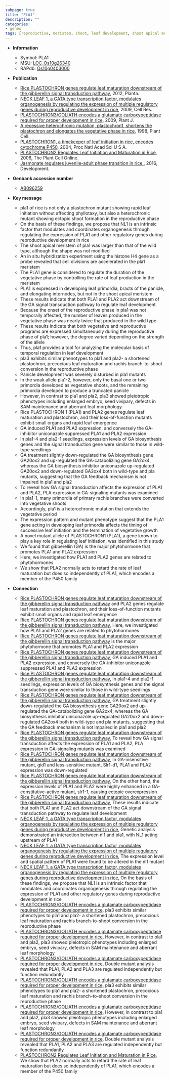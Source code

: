 ```yaml
---
subpage: true
title: "PLA1"
description: ""
categories:
- genes
tags: [reproductive, meristem, shoot, leaf development, shoot apical meristem, panicle, leaf,  ga , vegetative, seedling, growth, cell division, gibberellin, phytohormone, seed]
---
```


* **Information**  
    + Symbol: PLA1  
    + MSU: [LOC_Os10g26340](http://rice.plantbiology.msu.edu/cgi-bin/ORF_infopage.cgi?orf=LOC_Os10g26340)  
    + RAPdb: [Os10g0403000](http://rapdb.dna.affrc.go.jp/viewer/gbrowse_details/irgsp1?name=Os10g0403000)  

* **Publication**  
    + [Rice PLASTOCHRON genes regulate leaf maturation downstream of the gibberellin signal transduction pathway](http://www.ncbi.nlm.nih.gov/pubmed?term=Rice+PLASTOCHRON+genes+regulate+leaf+maturation+downstream+of+the+gibberellin+signal+transduction+pathway%5BTitle%5D), 2012, Planta.
    + [NECK LEAF 1, a GATA type transcription factor, modulates organogenesis by regulating the expression of multiple regulatory genes during reproductive development in rice](http://www.ncbi.nlm.nih.gov/pubmed?term=NECK+LEAF+1,+a+GATA+type+transcription+factor,+modulates+organogenesis+by+regulating+the+expression+of+multiple+regulatory+genes+during+reproductive+development+in+rice%5BTitle%5D), 2009, Cell Res.
    + [PLASTOCHRON3/GOLIATH encodes a glutamate carboxypeptidase required for proper development in rice](http://www.ncbi.nlm.nih.gov/pubmed?term=PLASTOCHRON3/GOLIATH+encodes+a+glutamate+carboxypeptidase+required+for+proper+development+in+rice%5BTitle%5D), 2009, Plant J.
    + [A recessive heterochronic mutation, plastochron1, shortens the plastochron and elongates the vegetative phase in rice](http://www.ncbi.nlm.nih.gov/pubmed?term=A+recessive+heterochronic+mutation,+plastochron1,+shortens+the+plastochron+and+elongates+the+vegetative+phase+in+rice%5BTitle%5D), 1998, Plant Cell.
    + [PLASTOCHRON1, a timekeeper of leaf initiation in rice, encodes cytochrome P450](http://www.ncbi.nlm.nih.gov/pubmed?term=PLASTOCHRON1,+a+timekeeper+of+leaf+initiation+in+rice,+encodes+cytochrome+P450%5BTitle%5D), 2004, Proc Natl Acad Sci U S A.
    + [PLASTOCHRON2 Regulates Leaf Initiation and Maturation in Rice](http://www.ncbi.nlm.nih.gov/pubmed?term=PLASTOCHRON2+Regulates+Leaf+Initiation+and+Maturation+in+Rice%5BTitle%5D), 2006, The Plant Cell Online.
    + [Jasmonate regulates juvenile-adult phase transition in rice.](http://www.ncbi.nlm.nih.gov/pubmed?term=Jasmonate+regulates+juvenile-adult+phase+transition+in+rice.%5BTitle%5D), 2016, Development.

* **Genbank accession number**  
    + [AB096259](http://www.ncbi.nlm.nih.gov/nuccore/AB096259)

* **Key message**  
    + pla1 of rice is not only a plastochron mutant showing rapid leaf initiation without affecting phyllotaxy, but also a heterochronic mutant showing ectopic shoot formation in the reproductive phase
    + On the basis of these findings, we propose that NL1 is an intrinsic factor that modulates and coordinates organogenesis through regulating the expression of PLA1 and other regulatory genes during reproductive development in rice
    + The shoot apical meristem of pla1 was larger than that of the wild type, although the shape was not modified
    + An in situ hybridization experiment using the histone H4 gene as a probe revealed that cell divisions are accelerated in the pla1 meristem
    + The PLA1 gene is considered to regulate the duration of the vegetative phase by controlling the rate of leaf production in the meristem
    + PLA1 is expressed in developing leaf primordia, bracts of the panicle, and elongating internodes, but not in the shoot apical meristem
    + These results indicate that both PLA1 and PLA2 act downstream of the GA signal transduction pathway to regulate leaf development
    + Because the onset of the reproductive phase in pla1 was not temporally affected, the number of leaves produced in the vegetative phase was nearly twice that produced in the wild type
    + These results indicate that both vegetative and reproductive programs are expressed simultaneously during the reproductive phase of pla1; however, the degree varied depending on the strength of the allele
    + Thus, pla1 provides a tool for analyzing the molecular basis of temporal regulation in leaf development
    + pla3 exhibits similar phenotypes to pla1 and pla2- a shortened plastochron, precocious leaf maturation and rachis branch-to-shoot conversion in the reproductive phase
    + Panicle development was severely disturbed in pla1 mutants
    + In the weak allele pla1-2, however, only the basal one or two primordia developed as vegetative shoots, and the remaining primordia developed to produce a truncated panicle
    + However, in contrast to pla1 and pla2, pla3 showed pleiotropic phenotypes including enlarged embryo, seed vivipary, defects in SAM maintenance and aberrant leaf morphology
    + Rice PLASTOCHRON 1 (PLA1) and PLA2 genes regulate leaf maturation and plastochron, and their loss-of-function mutants exhibit small organs and rapid leaf emergence
    + GA induced PLA1 and PLA2 expression, and conversely the GA-inhibitor uniconazole suppressed PLA1 and PLA2 expression
    + In pla1-4 and pla2-1 seedlings, expression levels of GA biosynthesis genes and the signal transduction gene were similar to those in wild-type seedlings
    + GA treatment slightly down-regulated the GA biosynthesis gene GA20ox2 and up-regulated the GA-catabolizing gene GA2ox4, whereas the GA biosynthesis inhibitor uniconazole up-regulated GA20ox2 and down-regulated GA2ox4 both in wild-type and pla mutants, suggesting that the GA feedback mechanism is not impaired in pla1 and pla2
    + To reveal how GA signal transduction affects the expression of PLA1 and PLA2, PLA expression in GA-signaling mutants was examined
    + In pla1-1, many primordia of primary rachis branches were converted into vegetative shoots
    + Accordingly, pla1 is a heterochronic mutation that extends the vegetative period
    + The expression pattern and mutant phenotype suggest that the PLA1 gene acting in developing leaf primordia affects the timing of successive leaf initiation and the termination of vegetative growth
    + A novel mutant allele of PLASTOCHRON1 (PLA1), a gene known to play a key role in regulating leaf initiation, was identified in this study
    + We found that gibberellin (GA) is the major phytohormone that promotes PLA1 and PLA2 expression
    + Here, we investigated how PLA1 and PLA2 genes are related to phytohormones
    + We show that PLA2 normally acts to retard the rate of leaf maturation but does so independently of PLA1, which encodes a member of the P450 family

* **Connection**  
    + [Rice PLASTOCHRON genes regulate leaf maturation downstream of the gibberellin signal transduction pathway](PLA1) and PLA2 genes regulate leaf maturation and plastochron, and their loss-of-function mutants exhibit small organs and rapid leaf emergence
    + [Rice PLASTOCHRON genes regulate leaf maturation downstream of the gibberellin signal transduction pathway](http://www.ncbi.nlm.nih.gov/pubmed?term=Rice+PLASTOCHRON+genes+regulate+leaf+maturation+downstream+of+the+gibberellin+signal+transduction+pathway%5BTitle%5D), Here, we investigated how PLA1 and PLA2 genes are related to phytohormones
    + [Rice PLASTOCHRON genes regulate leaf maturation downstream of the gibberellin signal transduction pathway](GA) is the major phytohormone that promotes PLA1 and PLA2 expression
    + [Rice PLASTOCHRON genes regulate leaf maturation downstream of the gibberellin signal transduction pathway](http://www.ncbi.nlm.nih.gov/pubmed?term=Rice+PLASTOCHRON+genes+regulate+leaf+maturation+downstream+of+the+gibberellin+signal+transduction+pathway%5BTitle%5D), GA induced PLA1 and PLA2 expression, and conversely the GA-inhibitor uniconazole suppressed PLA1 and PLA2 expression
    + [Rice PLASTOCHRON genes regulate leaf maturation downstream of the gibberellin signal transduction pathway](http://www.ncbi.nlm.nih.gov/pubmed?term=Rice+PLASTOCHRON+genes+regulate+leaf+maturation+downstream+of+the+gibberellin+signal+transduction+pathway%5BTitle%5D), In pla1-4 and pla2-1 seedlings, expression levels of GA biosynthesis genes and the signal transduction gene were similar to those in wild-type seedlings
    + [Rice PLASTOCHRON genes regulate leaf maturation downstream of the gibberellin signal transduction pathway](http://www.ncbi.nlm.nih.gov/pubmed?term=Rice+PLASTOCHRON+genes+regulate+leaf+maturation+downstream+of+the+gibberellin+signal+transduction+pathway%5BTitle%5D), GA treatment slightly down-regulated the GA biosynthesis gene GA20ox2 and up-regulated the GA-catabolizing gene GA2ox4, whereas the GA biosynthesis inhibitor uniconazole up-regulated GA20ox2 and down-regulated GA2ox4 both in wild-type and pla mutants, suggesting that the GA feedback mechanism is not impaired in pla1 and pla2
    + [Rice PLASTOCHRON genes regulate leaf maturation downstream of the gibberellin signal transduction pathway](http://www.ncbi.nlm.nih.gov/pubmed?term=Rice+PLASTOCHRON+genes+regulate+leaf+maturation+downstream+of+the+gibberellin+signal+transduction+pathway%5BTitle%5D), To reveal how GA signal transduction affects the expression of PLA1 and PLA2, PLA expression in GA-signaling mutants was examined
    + [Rice PLASTOCHRON genes regulate leaf maturation downstream of the gibberellin signal transduction pathway](http://www.ncbi.nlm.nih.gov/pubmed?term=Rice+PLASTOCHRON+genes+regulate+leaf+maturation+downstream+of+the+gibberellin+signal+transduction+pathway%5BTitle%5D), In GA-insensitive mutant, gid1 and less-sensitive mutant, Slr1-d1, PLA1 and PLA2 expression was down-regulated
    + [Rice PLASTOCHRON genes regulate leaf maturation downstream of the gibberellin signal transduction pathway](http://www.ncbi.nlm.nih.gov/pubmed?term=Rice+PLASTOCHRON+genes+regulate+leaf+maturation+downstream+of+the+gibberellin+signal+transduction+pathway%5BTitle%5D), On the other hand, the expression levels of PLA1 and PLA2 were highly enhanced in a GA-constitutive-active mutant, slr1-1, causing ectopic overexpression
    + [Rice PLASTOCHRON genes regulate leaf maturation downstream of the gibberellin signal transduction pathway](http://www.ncbi.nlm.nih.gov/pubmed?term=Rice+PLASTOCHRON+genes+regulate+leaf+maturation+downstream+of+the+gibberellin+signal+transduction+pathway%5BTitle%5D), These results indicate that both PLA1 and PLA2 act downstream of the GA signal transduction pathway to regulate leaf development
    + [NECK LEAF 1, a GATA type transcription factor, modulates organogenesis by regulating the expression of multiple regulatory genes during reproductive development in rice](http://www.ncbi.nlm.nih.gov/pubmed?term=NECK+LEAF+1,+a+GATA+type+transcription+factor,+modulates+organogenesis+by+regulating+the+expression+of+multiple+regulatory+genes+during+reproductive+development+in+rice%5BTitle%5D), Genetic analysis demonstrated an interaction between nl1 and pla1, with NL1 acting upstream of PLA1
    + [NECK LEAF 1, a GATA type transcription factor, modulates organogenesis by regulating the expression of multiple regulatory genes during reproductive development in rice](http://www.ncbi.nlm.nih.gov/pubmed?term=NECK+LEAF+1,+a+GATA+type+transcription+factor,+modulates+organogenesis+by+regulating+the+expression+of+multiple+regulatory+genes+during+reproductive+development+in+rice%5BTitle%5D), The expression level and spatial pattern of PLA1 were found to be altered in the nl1 mutant
    + [NECK LEAF 1, a GATA type transcription factor, modulates organogenesis by regulating the expression of multiple regulatory genes during reproductive development in rice](http://www.ncbi.nlm.nih.gov/pubmed?term=NECK+LEAF+1,+a+GATA+type+transcription+factor,+modulates+organogenesis+by+regulating+the+expression+of+multiple+regulatory+genes+during+reproductive+development+in+rice%5BTitle%5D), On the basis of these findings, we propose that NL1 is an intrinsic factor that modulates and coordinates organogenesis through regulating the expression of PLA1 and other regulatory genes during reproductive development in rice
    + [PLASTOCHRON3/GOLIATH encodes a glutamate carboxypeptidase required for proper development in rice](http://www.ncbi.nlm.nih.gov/pubmed?term=PLASTOCHRON3/GOLIATH+encodes+a+glutamate+carboxypeptidase+required+for+proper+development+in+rice%5BTitle%5D), pla3 exhibits similar phenotypes to pla1 and pla2- a shortened plastochron, precocious leaf maturation and rachis branch-to-shoot conversion in the reproductive phase
    + [PLASTOCHRON3/GOLIATH encodes a glutamate carboxypeptidase required for proper development in rice](http://www.ncbi.nlm.nih.gov/pubmed?term=PLASTOCHRON3/GOLIATH+encodes+a+glutamate+carboxypeptidase+required+for+proper+development+in+rice%5BTitle%5D), However, in contrast to pla1 and pla2, pla3 showed pleiotropic phenotypes including enlarged embryo, seed vivipary, defects in SAM maintenance and aberrant leaf morphology
    + [PLASTOCHRON3/GOLIATH encodes a glutamate carboxypeptidase required for proper development in rice](http://www.ncbi.nlm.nih.gov/pubmed?term=PLASTOCHRON3/GOLIATH+encodes+a+glutamate+carboxypeptidase+required+for+proper+development+in+rice%5BTitle%5D), Double mutant analysis revealed that PLA1, PLA2 and PLA3 are regulated independently but function redundantly
    + [PLASTOCHRON3/GOLIATH encodes a glutamate carboxypeptidase required for proper development in rice](http://www.ncbi.nlm.nih.gov/pubmed?term=PLASTOCHRON3/GOLIATH+encodes+a+glutamate+carboxypeptidase+required+for+proper+development+in+rice%5BTitle%5D), pla3 exhibits similar phenotypes to pla1 and pla2- a shortened plastochron, precocious leaf maturation and rachis branch-to-shoot conversion in the reproductive phase
    + [PLASTOCHRON3/GOLIATH encodes a glutamate carboxypeptidase required for proper development in rice](http://www.ncbi.nlm.nih.gov/pubmed?term=PLASTOCHRON3/GOLIATH+encodes+a+glutamate+carboxypeptidase+required+for+proper+development+in+rice%5BTitle%5D), However, in contrast to pla1 and pla2, pla3 showed pleiotropic phenotypes including enlarged embryo, seed vivipary, defects in SAM maintenance and aberrant leaf morphology
    + [PLASTOCHRON3/GOLIATH encodes a glutamate carboxypeptidase required for proper development in rice](http://www.ncbi.nlm.nih.gov/pubmed?term=PLASTOCHRON3/GOLIATH+encodes+a+glutamate+carboxypeptidase+required+for+proper+development+in+rice%5BTitle%5D), Double mutant analysis revealed that PLA1, PLA2 and PLA3 are regulated independently but function redundantly
    + [PLASTOCHRON2 Regulates Leaf Initiation and Maturation in Rice](http://www.ncbi.nlm.nih.gov/pubmed?term=PLASTOCHRON2+Regulates+Leaf+Initiation+and+Maturation+in+Rice%5BTitle%5D), We show that PLA2 normally acts to retard the rate of leaf maturation but does so independently of PLA1, which encodes a member of the P450 family



